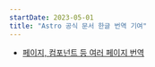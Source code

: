 ```yaml
---
startDate: 2023-05-01
title: "Astro 공식 문서 한글 번역 기여"
---
```


- [페이지, 컴포넌트 등 여러 페이지 번역](https://github.com/withastro/docs/pulls?q=is%3Apr+author%3Aminjongbaek+is%3Aclosed)
